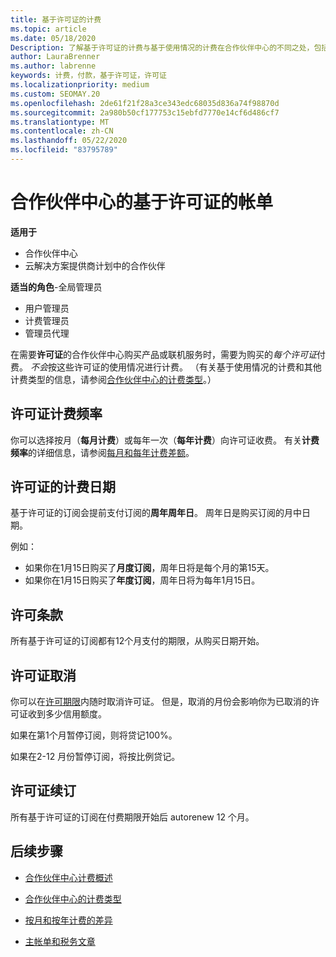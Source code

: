 ```yaml
---
title: 基于许可证的计费
ms.topic: article
ms.date: 05/18/2020
Description: 了解基于许可证的计费与基于使用情况的计费在合作伙伴中心的不同之处，包括按许可证计费的方式（不是许可证使用情况）。
author: LauraBrenner
ms.author: labrenne
keywords: 计费，付款，基于许可证，许可证
ms.localizationpriority: medium
ms.custom: SEOMAY.20
ms.openlocfilehash: 2de61f21f28a3ce343edc68035d836a74f98870d
ms.sourcegitcommit: 2a980b50cf177753c15ebfd7770e14cf6d486cf7
ms.translationtype: MT
ms.contentlocale: zh-CN
ms.lasthandoff: 05/22/2020
ms.locfileid: "83795789"
---
```

# <a name="license-based-billing-in-partner-center"></a>合作伙伴中心的基于许可证的帐单

**适用于**

- 合作伙伴中心
- 云解决方案提供商计划中的合作伙伴

**适当的角色**-全局管理员
- 用户管理员
- 计费管理员
- 管理员代理

在需要**许可证**的合作伙伴中心购买产品或联机服务时，需要为购买的*每个许可证*付费。 *不会*按这些许可证的使用情况进行计费。 （有关基于使用情况的计费和其他计费类型的信息，请参阅[合作伙伴中心的计费类型](billing-different-types.md)。）

## <a name="license-billing-frequency"></a>许可证计费频率

你可以选择按月（**每月计费**）或每年一次（**每年计费**）向许可证收费。 有关**计费频率**的详细信息，请参阅[每月和每年计费差额](billing-annual-monthly.md)。

## <a name="billing-date-for-licenses"></a>许可证的计费日期

基于许可证的订阅会提前支付订阅的**周年周年日**。 周年日是购买订阅的月中日期。

例如：

- 如果你在1月15日购买了**月度订阅**，周年日将是每个月的第15天。
- 如果你在1月15日购买了**年度订阅**，周年日将为每年1月15日。

## <a name="license-term"></a>许可条款

所有基于许可证的订阅都有12个月支付的期限，从购买日期开始。

## <a name="license-cancellation"></a>许可证取消

你可以在[许可期限](#license-term)内随时取消许可证。 但是，取消的月份会影响你为已取消的许可证收到多少信用额度。

如果在第1个月暂停订阅，则将贷记100%。

如果在2-12 月份暂停订阅，将按比例贷记。

## <a name="license-renewal"></a>许可证续订

所有基于许可证的订阅在付费期限开始后 autorenew 12 个月。

## <a name="next-steps"></a>后续步骤

- [合作伙伴中心计费概述](billing-basics.md)

- [合作伙伴中心的计费类型](billing-different-types.md)

- [按月和按年计费的差异](billing-annual-monthly.md)

- [主帐单和税务文章](billing.md)
